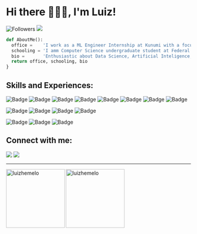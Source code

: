 <h1> Hi there 👨🏻‍💻, I'm Luiz! </h1>
 
![Followers](https://img.shields.io/github/followers/luizhemelo?style=social) ![](https://komarev.com/ghpvc/?username=luizhemelo&style=flat-square&color=ff69b4)

```python
def AboutMe():
  office =    'I work as a ML Engineer Internship at Kunumi with a focus on health research. 💚'
  schooling = 'I amm Computer Science undergraduate student at Federal University of Minas Gerais (UFMG). 📚'
  bio =       'Enthusiastic about Data Science, Artificial Inteligence, Machine Learning and Deep Learning. ✨'
  return office, schooling, bio
}
```
<h2> Skills and Experiences: </h2>

![Badge](https://img.shields.io/badge/Python-FFD43B?style=for-the-badge&logo=python&logoColor=darkgreen) ![Badge](https://img.shields.io/badge/C%2B%2B-00599C?style=for-the-badge&logo=c%2B%2B&logoColor=white) ![Badge](https://img.shields.io/badge/C-00599C?style=for-the-badge&logo=c&logoColor=white) ![Badge](https://img.shields.io/badge/React_Native-20232A?style=for-the-badge&logo=react&logoColor=61DAFB) ![Badge](https://img.shields.io/badge/conda-342B029.svg?&style=for-the-badge&logo=anaconda&logoColor=white) ![Badge](https://img.shields.io/badge/Jupyter-F37626.svg?&style=for-the-badge&logo=Jupyter&logoColor=white) ![Badge](https://img.shields.io/badge/Git-F05032?style=for-the-badge&logo=git&logoColor=white) ![Badge](https://img.shields.io/badge/LaTeX-47A141?style=for-the-badge&logo=LaTeX&logoColor=white)

![Badge](https://img.shields.io/badge/Adobe%20Photoshop-31A8FF?style=for-the-badge&logo=Adobe%20Photoshop&logoColor=black) ![Badge](https://img.shields.io/badge/Adobe%20Lightroom-31A8FF?style=for-the-badge&logo=Adobe%20Lightroom&logoColor=white) ![Badge](https://img.shields.io/badge/Adobe%20Premiere%20Pro-9999FF?style=for-the-badge&logo=Adobe%20Premiere%20Pro&logoColor=white) ![Badge](https://img.shields.io/badge/Adobe%20Illustrator-FF9A00?style=for-the-badge&logo=adobe%20illustrator&logoColor=white)

![Badge](https://img.shields.io/badge/Windows-0078D6?style=for-the-badge&logo=windows&logoColor=white) ![Badge](https://img.shields.io/badge/Ubuntu-E95420?style=for-the-badge&logo=ubuntu&logoColor=white) ![Badge](https://img.shields.io/badge/mac%20os-000000?style=for-the-badge&logo=apple&logoColor=white)

<h2> Connect with me: </h2>

[<img src="https://img.shields.io/badge/LinkedIn-0077B5?style=for-the-badge&logo=linkedin&logoColor=white" />](https://www.linkedin.com/in/luizhemelo) [<img src="https://img.shields.io/badge/Gmail-D14836?style=for-the-badge&logo=gmail&logoColor=white" />](mailto:luizhemelo@gmail.com)

<hr> </hr>
<img align="left" height="160px" src="https://github-readme-stats.vercel.app/api?username=luizhemelo&show_icons=true&theme=material-palenight" alt="luizhemelo" /><img align="left" height="160px" src="https://github-readme-stats.vercel.app/api/top-langs?username=luizhemelo&show_icons=true&theme=material-palenight&locale=en&layout=compact" alt="luizhemelo" />
